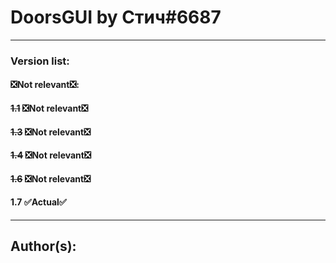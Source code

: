# DoorsGUI by Cтич#6687
___
### Version list:
#### :negative_squared_cross_mark:Not relevant:negative_squared_cross_mark::
#### **~~1.1~~ :negative_squared_cross_mark:Not relevant:negative_squared_cross_mark:**
#### **~~1.3~~ :negative_squared_cross_mark:Not relevant:negative_squared_cross_mark:**
#### **~~1.4~~ :negative_squared_cross_mark:Not relevant:negative_squared_cross_mark:**
#### **~~1.6~~ :negative_squared_cross_mark:Not relevant:negative_squared_cross_mark:**
#### 1.7 :white_check_mark:Actual:white_check_mark:
___
## Author(s):
## 
